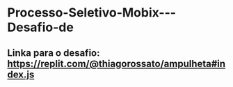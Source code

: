 # Processo-Seletivo-Mobix---Desafio-de

## Linka para o desafio: https://replit.com/@thiagorossato/ampulheta#index.js
